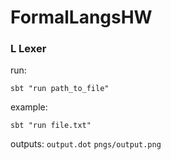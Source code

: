 # FormalLangsHW


### L Lexer

run:

`sbt "run path_to_file"`

example:

`sbt "run file.txt"`

outputs: `output.dot` `pngs/output.png`
